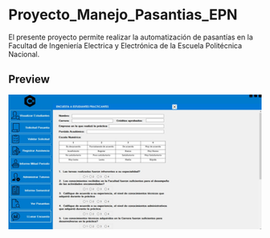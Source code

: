 # Proyecto_Manejo_Pasantias_EPN
El presente proyecto permite realizar la automatización de pasantías
en la Facultad de Ingeniería Electrica y Electrónica de la Escuela
Politécnica Nacional.

## Preview
![](/capturaProyecto.JPG)
